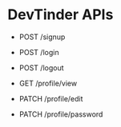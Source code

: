 # DevTinder APIs

- POST /signup
- POST /login
- POST /logout

- GET /profile/view
- PATCH /profile/edit
- PATCH /profile/password

